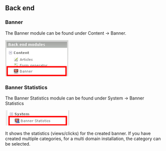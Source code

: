## Back end

### Banner

The Banner module can be found under Content -> Banner.

![Backend Banner](images/banner_en_backend_banner.jpg)

### Banner Statistics

The Banner Statistics module can be found under System -> Banner Statistics

![Backend Banner Statistics](images/banner_en_backend_bannerstatistic.jpg)

It shows the statistics (views/clicks) for the created banner.
If you have created multiple categories, for a multi domain installation,
the category can be selected.
